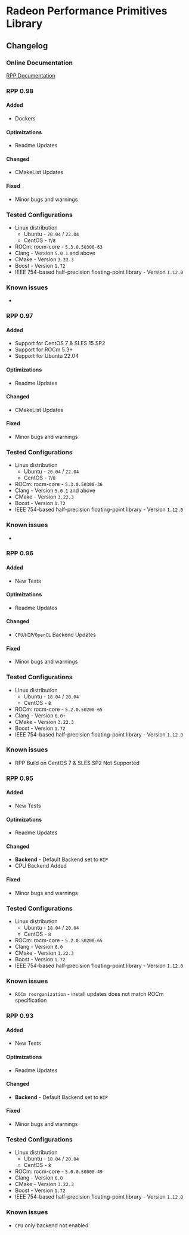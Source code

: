# Radeon Performance Primitives Library

## Changelog

### Online Documentation
[RPP Documentation](https://gpuopen-professionalcompute-libraries.github.io/rpp/)

### RPP 0.98

#### Added
* Dockers

#### Optimizations
* Readme Updates

#### Changed
* CMakeList Updates

#### Fixed
* Minor bugs and warnings

### Tested Configurations
* Linux distribution
  + Ubuntu - `20.04` / `22.04`
  + CentOS - `7`/`8`
* ROCm: rocm-core - `5.3.0.50300-63`
* Clang - Version `5.0.1` and above
* CMake - Version `3.22.3` 
* Boost - Version `1.72`
* IEEE 754-based half-precision floating-point library - Version `1.12.0`

### Known issues
* 

### RPP 0.97

#### Added
* Support for CentOS 7 & SLES 15 SP2
* Support for ROCm 5.3+ 
* Support for Ubuntu 22.04

#### Optimizations
* Readme Updates

#### Changed

* CMakeList Updates

#### Fixed
* Minor bugs and warnings

### Tested Configurations
* Linux distribution
  + Ubuntu - `20.04` / `22.04`
  + CentOS - `7`/`8`
* ROCm: rocm-core - `5.3.0.50300-36`
* Clang - Version `5.0.1` and above
* CMake - Version `3.22.3` 
* Boost - Version `1.72`
* IEEE 754-based half-precision floating-point library - Version `1.12.0`

### Known issues
* 

### RPP 0.96

#### Added
* New Tests

#### Optimizations
* Readme Updates

#### Changed

* `CPU`/`HIP`/`OpenCL` Backend Updates

#### Fixed
* Minor bugs and warnings

### Tested Configurations
* Linux distribution
  + Ubuntu - `18.04` / `20.04`
  + CentOS - `8`
* ROCm: rocm-core - `5.2.0.50200-65`
* Clang - Version `6.0+`
* CMake - Version `3.22.3`
* Boost - Version `1.72`
* IEEE 754-based half-precision floating-point library - Version `1.12.0`

### Known issues
* RPP Build on CentOS 7 & SLES SP2 Not Supported

### RPP 0.95

#### Added
* New Tests

#### Optimizations
* Readme Updates

#### Changed
* **Backend** - Default Backend set to `HIP`
* CPU Backend Added

#### Fixed
* Minor bugs and warnings

### Tested Configurations
* Linux distribution
  + Ubuntu - `18.04` / `20.04`
  + CentOS - `8`
* ROCm: rocm-core - `5.2.0.50200-65`
* Clang - Version `6.0`
* CMake - Version `3.22.3`
* Boost - Version `1.72`
* IEEE 754-based half-precision floating-point library - Version `1.12.0`

### Known issues
* `ROCm reorganization` - install updates does not match ROCm specification 

### RPP 0.93

#### Added
* New Tests

#### Optimizations
* Readme Updates

#### Changed
* **Backend** - Default Backend set to `HIP`

#### Fixed
* Minor bugs and warnings

### Tested Configurations
* Linux distribution
  + Ubuntu - `18.04` / `20.04`
  + CentOS - `8`
* ROCm: rocm-core - `5.0.0.50000-49`
* Clang - Version `6.0`
* CMake - Version `3.22.3`
* Boost - Version `1.72`
* IEEE 754-based half-precision floating-point library - Version `1.12.0`

### Known issues
* `CPU` only backend not enabled
